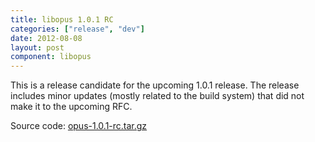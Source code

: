 ```yaml
---
title: libopus 1.0.1 RC
categories: ["release", "dev"]
date: 2012-08-08
layout: post
component: libopus
---
```


This is a release candidate for the upcoming 1.0.1 release. The release includes
minor updates (mostly related to the build system) that did not make it to the
upcoming RFC.

Source code: [opus-1.0.1-rc.tar.gz](http://downloads.xiph.org/releases/opus/opus-1.0.1-rc.tar.gz)
